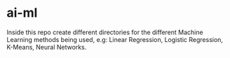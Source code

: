 # ai-ml
Inside this repo create different directories for the different Machine Learning methods being used, e.g: Linear Regression, Logistic Regression, K-Means, Neural Networks.
